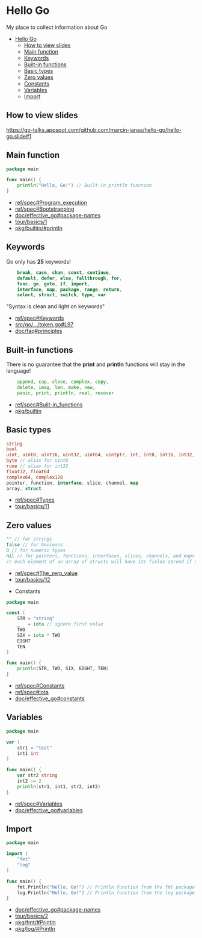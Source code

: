 # Hello Go
My place to collect information about Go

- [Hello Go](#hello-go)
  - [How to view slides](#how-to-view-slides)
  - [Main function](#main-function)
  - [Keywords](#keywords)
  - [Built-in functions](#built-in-functions)
  - [Basic types](#basic-types)
  - [Zero values](#zero-values)
  - [Constants](#constants)
  - [Variables](#variables)
  - [Import](#import)

## How to view slides
https://go-talks.appspot.com/github.com/marcin-janas/hello-go/hello-go.slide#1

## Main function
```go
package main

func main() {
	println("Hello, Go!") // Built-in println function
}
```
- [ref/spec#Program_execution](https://golang.org/ref/spec#Program_execution)
- [ref/spec#Bootstrapping](https://golang.org/ref/spec#Bootstrapping)
- [doc/effective_go#package-names](https://golang.org/doc/effective_go.html#package-names)
- [tour/basics/1](https://tour.golang.org/basics/1)
- [pkg/builtin/#println](https://pkg.go.dev/builtin#println)

## Keywords
Go only has **25** keywords!
```go
    break, case, chan, const, continue,
    default, defer, else, fallthrough, for,
    func, go, goto, if, import,
    interface, map, package, range, return,
    select, struct, switch, type, var
```

"Syntax is clean and light on keywords"

- [ref/spec#Keywords](https://golang.org/ref/spec#Keywords)
- [src/go/.../token.go#L97](https://github.com/golang/go/blob/master/src/go/token/token.go#L97)
- [doc/faq#principles](https://golang.org/doc/faq#principles)

## Built-in functions
There is no guarantee that the **print** and **println** functions will stay in the language!
```go
    append, cap, close, complex, copy,
    delete, imag, len, make, new,
    panic, print, println, real, recover
```
- [ref/spec#Built-in_functions](https://golang.org/ref/spec#Built-in_functions)
- [pkg/builtin](https://pkg.go.dev/builtin)

## Basic types
```go
string
bool
uint, uint8, uint16, uint32, uint64, uintptr, int, int8, int16, int32, int64
byte // alias for uint8
rune // alias for int32
float32, float64
complex64, complex128
pointer, function, interface, slice, channel, map
array, struct
```
- [ref/spec#Types](https://golang.org/ref/spec#Types)
- [tour/basics/11](https://tour.golang.org/basics/11)

## Zero values
```go
"" // for strings
false // for booleans
0 // for numeric types
nil // for pointers, functions, interfaces, slices, channels, and maps
// each element of an array of structs will have its fields zeroed if no value is specified
```
- [ref/spec#The_zero_value](https://golang.org/ref/spec#The_zero_value)
- [tour/basics/12](https://tour.golang.org/basics/12)

* Constants
```go
package main

const (
	STR = "string"
	_   = iota // ignore first value
	TWO
	SIX = iota * TWO
	EIGHT
	TEN
)

func main() {
	println(STR, TWO, SIX, EIGHT, TEN)
}
```
- [ref/spec#Constants](https://golang.org/ref/spec#Constants)
- [ref/spec#Iota](https://golang.org/ref/spec#Iota)
- [doc/effective_go#constants](https://golang.org/doc/effective_go.html#constants)

## Variables
```go
package main

var (
	str1 = "test"
	int1 int
)

func main() {
	var str2 string
	int2 := 2
	println(str1, int1, str2, int2)
}
```
- [ref/spec#Variables](https://golang.org/ref/spec#Variables)
- [doc/effective_go#variables](https://golang.org/doc/effective_go.html#variables)

## Import
```go
package main

import (
	"fmt"
	"log"
)

func main() {
	fmt.Println("Hello, Go!") // Println function from the fmt package
	log.Println("Hello, Go!") // Println function from the log package
}
```
- [doc/effective_go#package-names](https://golang.org/doc/effective_go.html#package-names)
- [tour/basics/2](https://tour.golang.org/basics/2)
- [pkg/fmt/#Println](https://golang.org/pkg/fmt/#Println)
- [pkg/log/#Println](https://golang.org/pkg/log/#Println)

